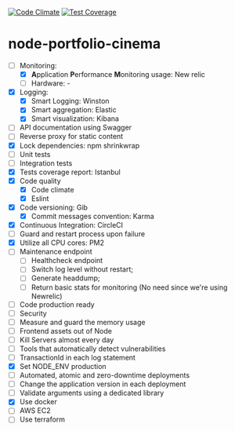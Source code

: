 [![Code Climate](https://codeclimate.com/github/augustovictor/node-portfolio-cinema/badges/gpa.svg)](https://codeclimate.com/github/augustovictor/node-portfolio-cinema)
[![Test Coverage](https://codeclimate.com/github/augustovictor/node-portfolio-cinema/badges/coverage.svg)](https://codeclimate.com/github/augustovictor/node-portfolio-cinema)

# node-portfolio-cinema

- [ ] Monitoring:
    - [x] **A**pplication **P**erformance **M**onitoring usage: New relic
    - [ ] Hardware: -
- [x] Logging:
    - [x] Smart Logging: Winston
    - [x] Smart aggregation: Elastic
    - [x] Smart visualization: Kibana
- [ ] API documentation using Swagger
- [ ] Reverse proxy for static content
- [x] Lock dependencies: npm shrinkwrap
- [ ] Unit tests
- [ ] Integration tests
- [x] Tests coverage report: Istanbul
- [x] Code quality
    - [x] Code climate
    - [x] Eslint
- [x] Code versioning: Gib
    - [x] Commit messages convention: Karma
- [x] Continuous Integration: CircleCI
- [ ] Guard and restart process upon failure
- [x] Utilize all CPU cores: PM2
- [ ] Maintenance endpoint
    - [ ] Healthcheck endpoint
    - [ ] Switch log level without restart;
    - [ ] Generate headdump;
    - [ ] Return basic stats for monitoring (No need since we're using Newrelic)
- [ ] Code production ready
- [ ] Security
- [ ] Measure and guard the memory usage
- [ ] Frontend assets out of Node
- [ ] Kill Servers almost every day
- [ ] Tools that automatically detect vulnerabilities
- [ ] TransactionId in each log statement
- [x] Set NODE_ENV production
- [ ] Automated, atomic and zero-downtime deployments
- [ ] Change the application version in each deployment
- [ ] Validate arguments using a dedicated library
- [x] Use docker
- [ ] AWS EC2
- [ ] Use terraform
